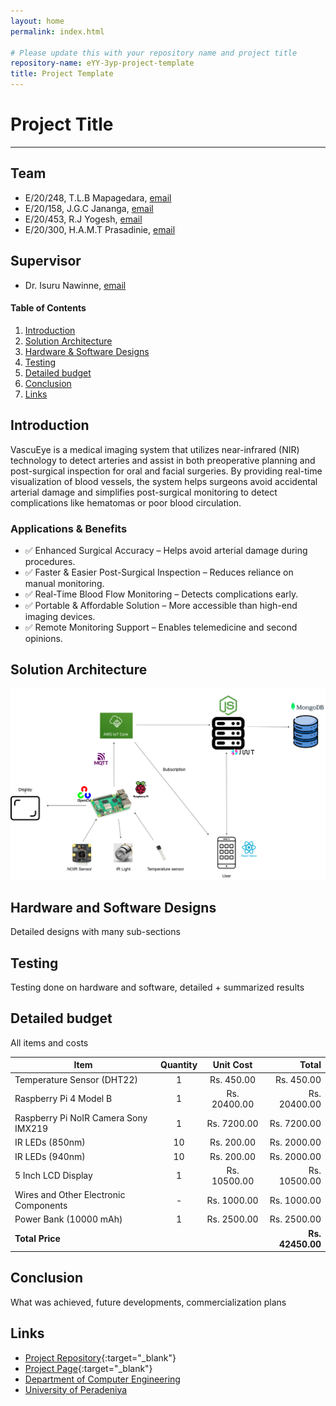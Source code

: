 ```yaml
---
layout: home
permalink: index.html

# Please update this with your repository name and project title
repository-name: eYY-3yp-project-template
title: Project Template
---
```


[comment]: # "This is the standard layout for the project, but you can clean this and use your own template"

# Project Title

---

## Team
-  E/20/248, T.L.B Mapagedara, [email](mailto:e2024@eng.pdn.ac.lk)
-  E/20/158, J.G.C Jananga, [email](mailto:e2024@eng.pdn.ac.lk)
-  E/20/453, R.J Yogesh, [email](mailto:e2024@eng.pdn.ac.lk)
-  E/20/300, H.A.M.T Prasadinie, [email](mailto:e2024@eng.pdn.ac.lk)

## Supervisor
- Dr. Isuru Nawinne, [email](mailto:isurunawinne@eng.pdn.ac.lk)

<!-- Image (photo/drawing of the final hardware) should be here -->

<!-- This is a sample image, to show how to add images to your page. To learn more options, please refer [this](https://projects.ce.pdn.ac.lk/docs/faq/how-to-add-an-image/) -->

<!-- ![Sample Image](./images/sample.png) -->

#### Table of Contents
1. [Introduction](#introduction)
2. [Solution Architecture](#solution-architecture )
3. [Hardware & Software Designs](#hardware-and-software-designs)
4. [Testing](#testing)
5. [Detailed budget](#detailed-budget)
6. [Conclusion](#conclusion)
7. [Links](#links)

## Introduction

VascuEye is a medical imaging system that utilizes near-infrared (NIR) technology to detect arteries and assist in both preoperative planning and post-surgical inspection for oral and facial surgeries. By providing real-time visualization of blood vessels, the system helps surgeons avoid accidental arterial damage and simplifies post-surgical monitoring to detect complications like hematomas or poor blood circulation.

### Applications & Benefits
- ✅ Enhanced Surgical Accuracy – Helps avoid arterial damage during procedures.
- ✅ Faster & Easier Post-Surgical Inspection – Reduces reliance on manual monitoring.
- ✅ Real-Time Blood Flow Monitoring – Detects complications early.
- ✅ Portable & Affordable Solution – More accessible than high-end imaging devices.
- ✅ Remote Monitoring Support – Enables telemedicine and second opinions.


## Solution Architecture

![Sample Image](./images/3YP-Page.png)

## Hardware and Software Designs

Detailed designs with many sub-sections

## Testing

Testing done on hardware and software, detailed + summarized results

## Detailed budget

All items and costs

| Item                            | Quantity | Unit Cost   | Total     |
|---------------------------------|:--------:|:-----------:|----------:|
| Temperature Sensor (DHT22)      | 1        | Rs. 450.00  | Rs. 450.00|
| Raspberry Pi 4 Model B         | 1        | Rs. 20400.00| Rs. 20400.00|
| Raspberry Pi NoIR Camera Sony IMX219 | 1   | Rs. 7200.00 | Rs. 7200.00|
| IR LEDs (850nm)                 | 10       | Rs. 200.00  | Rs. 2000.00|
| IR LEDs (940nm)                 | 10       | Rs. 200.00  | Rs. 2000.00|
| 5 Inch LCD Display              | 1        | Rs. 10500.00| Rs. 10500.00|
| Wires and Other Electronic Components | -    | Rs. 1000.00 | Rs. 1000.00|
| Power Bank (10000 mAh)          | 1        | Rs. 2500.00 | Rs. 2500.00|
| **Total Price**                 |          |             | **Rs. 42450.00**|


## Conclusion

What was achieved, future developments, commercialization plans

## Links

- [Project Repository](https://github.com/cepdnaclk/e20-3yp-Vascueye ){:target="_blank"}
- [Project Page](https://cepdnaclk.github.io/e20-3yp-Vascueye){:target="_blank"}
- [Department of Computer Engineering](http://www.ce.pdn.ac.lk/)
- [University of Peradeniya](https://eng.pdn.ac.lk/)

[//]: # (Please refer this to learn more about Markdown syntax)
[//]: # (https://github.com/adam-p/markdown-here/wiki/Markdown-Cheatsheet)
